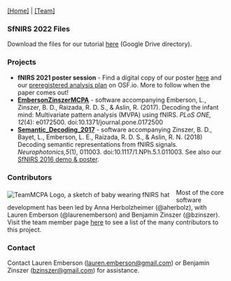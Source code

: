 [\[Home\]](index.html) \| [\[Team\]](team.html)

### SfNIRS 2022 Files
Download the files for our tutorial [here](https://drive.google.com/drive/folders/1GutVh7Av33zaY3FzjUB2A491XnM5MXF8?usp=sharing) (Google Drive directory).

### Projects
- **fNIRS 2021 poster session** - Find a digital copy of our poster [here](images/112_Herbolzheimer.png) and our [preregistered analysis plan](https://osf.io/rj38w/?view_only=91e136948fab40cf9e8489d611abce79) on OSF.io. More to follow when the paper comes out!
- [**EmbersonZinszerMCPA**](http://teammcpa.github.io/EmbersonZinszerMCPA/) - software accompanying Emberson, L., Zinszer, B. D., Raizada, R. D. S., &amp; Aslin, R. (2017). Decoding the infant mind: Multivariate pattern analysis (MVPA) using fNIRS. *PLoS ONE, 12*(4): e0172500. doi:10.1371/journal.pone.0172500
- [**Semantic_Decoding_2017**](http://teammcpa.github.io/Semantic_Decoding_2017/) - software accompanying Zinszer, B. D., Bayet, L., Emberson, L. E., Raizada, R. D. S., &amp; Aslin, R. N. (2018) Decoding semantic representations from fNIRS signals. *Neurophotonics,5*(1), 011003. doi:10.1117/1.NPh.5.1.011003. See also our [SfNIRS 2016 demo & poster](http://benjaminz.com/SfNIRS-2016-demo).

### Contributors
<img align="left" src="https://avatars3.githubusercontent.com/u/14115280?v=4&s=75" alt="TeamMCPA Logo, a sketch of baby wearing fNIRS hat" style="margin: 5px 15px 5px 0px;"> Most of the core software development has been led by Anna Herbolzheimer (@aherbolz), with Lauren Emberson (@laurenemberson) and Benjamin Zinszer (@bzinszer). Visit the team member page [here](team.md) to see a list of the many contributors to this project. 

### Contact
Contact Lauren Emberson (lauren.emberson@gmail.com) or Benjamin Zinszer (bzinszer@gmail.com) for assistance.
